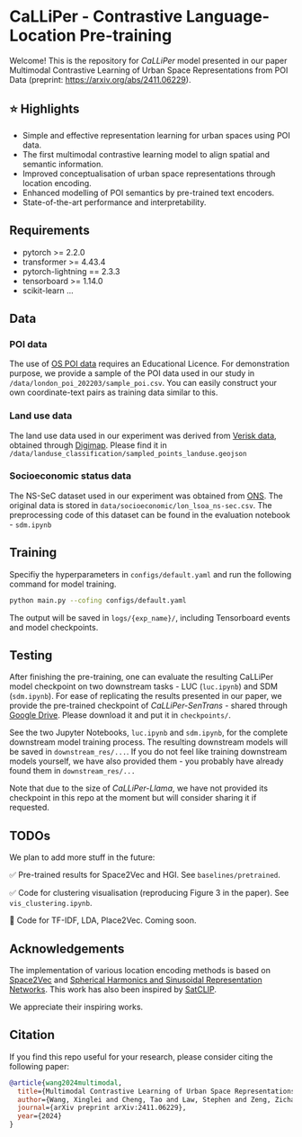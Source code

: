 # CaLLiPer - Contrastive Language-Location Pre-training
Welcome! This is the repository for *CaLLiPer* model presented in our paper Multimodal Contrastive Learning of Urban Space Representations from POI Data (preprint: https://arxiv.org/abs/2411.06229). 

## :star: Highlights

- Simple and effective representation learning for urban spaces using POI data.
- The first multimodal contrastive learning model to align spatial and semantic information.
- Improved conceptualisation of urban space representations through location encoding.
- Enhanced modelling of POI semantics by pre-trained text encoders.
- State-of-the-art performance and interpretability.


## Requirements
- pytorch >= 2.2.0
- transformer >= 4.43.4
- pytorch-lightning == 2.3.3
- tensorboard >= 1.14.0
- scikit-learn 
...

## Data

### POI data
The use of [OS POI data](https://www.ordnancesurvey.co.uk/products/points-of-interest) requires an Educational Licence. For demonstration purpose, we provide a sample of the POI data used in our study in `/data/london_poi_202203/sample_poi.csv`. You can easily construct your own coordinate-text pairs as training data similar to this.

### Land use data
The land use data used in our experiment was derived from [Verisk data](https://www.verisk.com/en-gb/solutions/land-buildings-data/), obtained through [Digimap](https://digimap.edina.ac.uk/roam/map/verisk). Please find it in `/data/landuse_classification/sampled_points_landuse.geojson`

### Socioeconomic status data
The NS-SeC dataset used in our experiment was obtained from [ONS](https://www.ons.gov.uk/). The original data is stored in `data/socioeconomic/lon_lsoa_ns-sec.csv`. The preprocessing code of this dataset can be found in the evaluation notebook - `sdm.ipynb`


## Training
Specifiy the hyperparameters in `configs/default.yaml` and run the following command for model training.

```bash
python main.py --cofing configs/default.yaml
```
The output will be saved in `logs/{exp_name}/`, including Tensorboard events and model checkpoints. 

## Testing
After finishing the pre-training, one can evaluate the resulting CaLLiPer model checkpoint on two downstream tasks - LUC (`luc.ipynb`) and SDM (`sdm.ipynb`). For ease of replicating the results presented in our paper, we provide the pre-trained checkpoint of *CaLLiPer-SenTrans* - shared through [Google Drive](https://drive.google.com/drive/folders/1MIou67A5rSIHaGVB5DN2Sce3iHO7t_2W?usp=drive_link). Please download it and put it in `checkpoints/`.

See the two Jupyter Notebooks, `luc.ipynb` and `sdm.ipynb`, for the complete downstream model training process. The resulting downstream models will be saved in `downstream_res/...`. If you do not feel like training downstream models yourself, we have also provided them - you probably have already found them in `downstream_res/...`



Note that due to the size of *CaLLiPer-Llama*, we have not provided its checkpoint in this repo at the moment but will consider sharing it if requested.

## TODOs
We plan to add more stuff in the future:

:white_check_mark: Pre-trained results for Space2Vec and HGI. See `baselines/pretrained`.

:white_check_mark: Code for clustering visualisation (reproducing Figure 3 in the paper). See `vis_clustering.ipynb`.

🔲 Code for TF-IDF, LDA, Place2Vec. Coming soon.

## Acknowledgements

The implementation of various location encoding methods is based on [Space2Vec](https://github.com/gengchenmai/space2vec) and [Spherical Harmonics and Sinusoidal Representation Networks](https://github.com/MarcCoru/locationencoder). This work has also been inspired by [SatCLIP](https://github.com/microsoft/satclip).

We appreciate their inspiring works.

## Citation
If you find this repo useful for your research, please consider citing the following paper:
```bibtex
@article{wang2024multimodal,
  title={Multimodal Contrastive Learning of Urban Space Representations from POI Data},
  author={Wang, Xinglei and Cheng, Tao and Law, Stephen and Zeng, Zichao and Yin, Lu and Liu, Junyuan},
  journal={arXiv preprint arXiv:2411.06229},
  year={2024}
}
```
